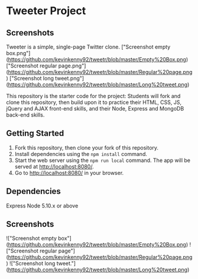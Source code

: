 # Tweeter Project
  ## Screenshots

 Tweeter is a simple, single-page Twitter clone.
 ["Screenshot empty box.png"] (https://github.com/kevinkenny92/tweetr/blob/master/Empty%20Box.png)
 ["Screenshot regular page.png"] (https://github.com/kevinkenny92/tweetr/blob/master/Regular%20page.png)
 ["Screenshot long tweet.png"] (https://github.com/kevinkenny92/tweetr/blob/master/Long%20tweet.png)

 This repository is the starter code for the project: Students will fork and clone this repository, then build upon it to practice their HTML, CSS, JS, jQuery and AJAX front-end skills, and their Node, Express and MongoDB back-end skills.

 ## Getting Started

 1. Fork this repository, then clone your fork of this repository.
 2. Install dependencies using the `npm install` command.
 3. Start the web server using the `npm run local` command. The app will be served at <http://localhost:8080/>.
 4. Go to <http://localhost:8080/> in your browser.

 ## Dependencies

  Express
  Node 5.10.x or above


## Screenshots

!["Screenshot empty box"] (https://github.com/kevinkenny92/tweetr/blob/master/Empty%20Box.png)
!["Screenshot regular page"] (https://github.com/kevinkenny92/tweetr/blob/master/Regular%20page.png)
!["Screenshot long tweet."] (https://github.com/kevinkenny92/tweetr/blob/master/Long%20tweet.png)


